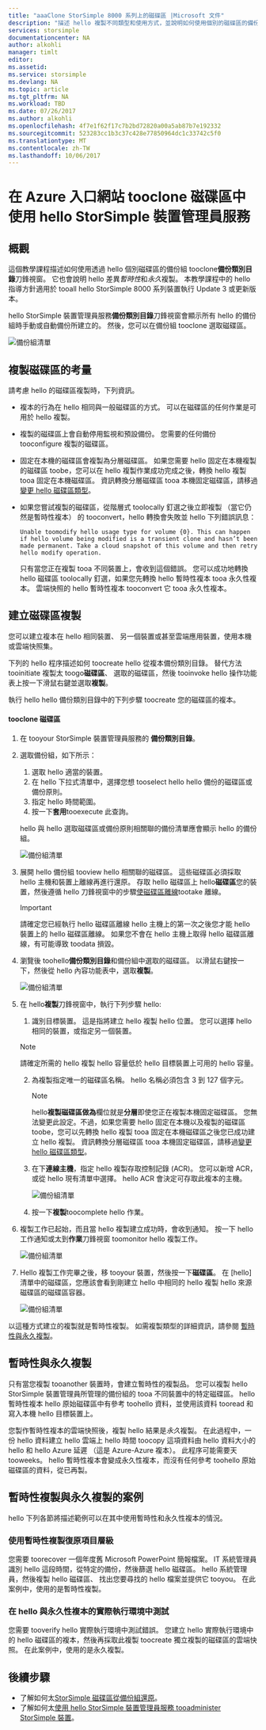 ```yaml
---
title: "aaaClone StorSimple 8000 系列上的磁碟區 |Microsoft 文件"
description: "描述 hello 複製不同類型和使用方式，並說明如何使用個別的磁碟區的備份組 tooclone StorSimple 8000 系列裝置上。"
services: storsimple
documentationcenter: NA
author: alkohli
manager: timlt
editor: 
ms.assetid: 
ms.service: storsimple
ms.devlang: NA
ms.topic: article
ms.tgt_pltfrm: NA
ms.workload: TBD
ms.date: 07/26/2017
ms.author: alkohli
ms.openlocfilehash: 4f7e1f62f17c7b2bd72820a00a5ab87b7e192332
ms.sourcegitcommit: 523283cc1b3c37c428e77850964dc1c33742c5f0
ms.translationtype: MT
ms.contentlocale: zh-TW
ms.lasthandoff: 10/06/2017
---
```

# <a name="use-hello-storsimple-device-manager-service-in-azure-portal-tooclone-a-volume"></a>在 Azure 入口網站 tooclone 磁碟區中使用 hello StorSimple 裝置管理員服務

## <a name="overview"></a>概觀

這個教學課程描述如何使用透過 hello 個別磁碟區的備份組 tooclone**備份類別目錄**刀鋒視窗。 它也會說明 hello 差異*暫時性*和*永久*複製。 本教學課程中的 hello 指導方針適用於 tooall hello StorSimple 8000 系列裝置執行 Update 3 或更新版本。

hello StorSimple 裝置管理員服務**備份類別目錄**刀鋒視窗會顯示所有 hello 的備份組時手動或自動備份所建立的。 然後，您可以在備份組 tooclone 選取磁碟區。

 ![備份組清單](./media/storsimple-8000-clone-volume-u2/bucatalog.png)

## <a name="considerations-for-cloning-a-volume"></a>複製磁碟區的考量

請考慮 hello 的磁碟區複製時，下列資訊。

- 複本的行為在 hello 相同與一般磁碟區的方式。 可以在磁碟區的任何作業是可用於 hello 複製。

- 複製的磁碟區上會自動停用監視和預設備份。 您需要的任何備份 tooconfigure 複製的磁碟區。

- 固定在本機的磁碟區會複製為分層磁碟區。 如果您需要 hello 固定在本機複製的磁碟區 toobe，您可以在 hello 複製作業成功完成之後，轉換 hello 複製 tooa 固定在本機磁碟區。 資訊轉換分層磁碟區 tooa 本機固定磁碟區，請移過[變更 hello 磁碟區類型](storsimple-8000-manage-volumes-u2.md#change-the-volume-type)。

- 如果您嘗試複製的磁碟區，從階層式 toolocally 釘選之後立即複製 （當它仍然是暫時性複本） 的 tooconvert，hello 轉換會失敗並 hello 下列錯誤訊息：

    `Unable toomodify hello usage type for volume {0}. This can happen if hello volume being modified is a transient clone and hasn’t been made permanent. Take a cloud snapshot of this volume and then retry hello modify operation.`

    只有當您正在複製 tooa 不同裝置上，會收到這個錯誤。 您可以成功地轉換 hello 磁碟區 toolocally 釘選，如果您先轉換 hello 暫時性複本 tooa 永久性複本。 雲端快照的 hello 暫時性複本 tooconvert 它 tooa 永久性複本。

## <a name="create-a-clone-of-a-volume"></a>建立磁碟區複製

您可以建立複本在 hello 相同裝置、 另一個裝置或甚至雲端應用裝置，使用本機或雲端快照集。

下列的 hello 程序描述如何 toocreate hello 從複本備份類別目錄。  替代方法 tooinitiate 複製太 toogo**磁碟區**、 選取的磁碟區，然後 tooinvoke hello 操作功能表上按一下滑鼠右鍵並選取**複製**。

執行 hello hello 備份類別目錄中的下列步驟 toocreate 您的磁碟區的複本。

#### <a name="tooclone-a-volume"></a>tooclone 磁碟區

1. 在 tooyour StorSimple 裝置管理員服務的 **備份類別目錄**。

2. 選取備份組，如下所示：
   
   1. 選取 hello 適當的裝置。
   2. 在 hello 下拉式清單中，選擇您想 tooselect hello hello 備份的磁碟區或備份原則。
   3. 指定 hello 時間範圍。
   4. 按一下**套用**tooexecute 此查詢。

    hello 與 hello 選取磁碟區或備份原則相關聯的備份清單應會顯示 hello 的備份組。
   
    ![備份組清單](./media/storsimple-8000-clone-volume-u2/bucatalog.png)
     
3. 展開 hello 備份組 tooview hello 相關聯的磁碟區。 這些磁碟區必須採取 hello 主機和裝置上離線再進行還原。 存取 hello 磁碟區上 hello**磁碟區**您的裝置，然後遵循 hello 刀鋒視窗中的步驟[使磁碟區離線](storsimple-8000-manage-volumes-u2.md#take-a-volume-offline)tootake 離線。
   
   > [!IMPORTANT]
   > 請確定您已經執行 hello 磁碟區離線 hello 主機上的第一次之後您才能 hello 裝置上的 hello 磁碟區離線。 如果您不會在 hello 主機上取得 hello 磁碟區離線，有可能導致 toodata 損毀。
   
4. 瀏覽後 toohello**備份類別目錄**和備份組中選取的磁碟區。 以滑鼠右鍵按一下，然後從 hello 內容功能表中，選取**複製**。

   ![備份組清單](./media/storsimple-8000-clone-volume-u2/clonevol3b.png) 

3. 在 hello**複製**刀鋒視窗中，執行下列步驟 hello:
   
    1. 識別目標裝置。 這是指將建立 hello 複製 hello 位置。 您可以選擇 hello 相同的裝置，或指定另一個裝置。

      > [!NOTE]
      > 請確定所需的 hello 複製 hello 容量低於 hello 目標裝置上可用的 hello 容量。
       
    2. 為複製指定唯一的磁碟區名稱。 hello 名稱必須包含 3 到 127 個字元。
      
        > [!NOTE]
        > hello**複製磁碟區做為**欄位就是**分層**即使您正在複製本機固定磁碟區。 您無法變更此設定。不過，如果您需要 hello 固定在本機以及複製的磁碟區 toobe，您可以先轉換 hello 複製 tooa 固定在本機磁碟區之後您已成功建立 hello 複製。 資訊轉換分層磁碟區 tooa 本機固定磁碟區，請移過[變更 hello 磁碟區類型](storsimple-8000-manage-volumes-u2.md#change-the-volume-type)。
          
    3. 在下**連線主機**，指定 hello 複製存取控制記錄 (ACR)。 您可以新增 ACR，或從 hello 現有清單中選擇。 hello ACR 會決定可存取此複本的主機。
      
        ![備份組清單](./media/storsimple-8000-clone-volume-u2/clonevol3a.png) 

    4. 按一下**複製**toocomplete hello 作業。

4. 複製工作已起始，而且當 hello 複製建立成功時，會收到通知。 按一下 hello 工作通知或太到**作業**刀鋒視窗 toomonitor hello 複製工作。

    ![備份組清單](./media/storsimple-8000-clone-volume-u2/clonevol5.png)

7. Hello 複製工作完畢之後，移 tooyour 裝置，然後按一下**磁碟區**。 在 [hello] 清單中的磁碟區，您應該會看到剛建立 hello 中相同的 hello 複製 hello 來源磁碟區的磁碟區容器。

    ![備份組清單](./media/storsimple-8000-clone-volume-u2/clonevol6.png)

以這種方式建立的複製就是暫時性複製。 如需複製類型的詳細資訊，請參閱 [暫時性與永久複製](#transient-vs-permanent-clones)。


## <a name="transient-vs-permanent-clones"></a>暫時性與永久複製
只有當您複製 tooanother 裝置時，會建立暫時性的複製品。 您可以複製 hello StorSimple 裝置管理員所管理的備份組的 tooa 不同裝置中的特定磁碟區。 hello 暫時性複本 hello 原始磁碟區中有參考 toohello 資料，並使用該資料 tooread 和寫入本機 hello 目標裝置上。

您製作暫時性複本的雲端快照後，複製 hello 結果是*永久*複製。 在此過程中，一份 hello 資料建立 hello 雲端上 hello 時間 toocopy 這項資料由 hello 資料大小的 hello 和 hello Azure 延遲 （這是 Azure-Azure 複本）。 此程序可能需要天 tooweeks。 hello 暫時性複本會變成永久性複本，而沒有任何參考 toohello 原始磁碟區的資料，從已再製。

## <a name="scenarios-for-transient-and-permanent-clones"></a>暫時性複製與永久複製的案例
hello 下列各節將描述範例可以在其中使用暫時性和永久性複本的情況。

### <a name="item-level-recovery-with-a-transient-clone"></a>使用暫時性複製復原項目層級
您需要 toorecover 一個年度舊 Microsoft PowerPoint 簡報檔案。 IT 系統管理員識別 hello 這段時間，從特定的備份，然後篩選 hello 磁碟區。 hello 系統管理員，然後複製 hello 磁碟區、 找出您要尋找的 hello 檔案並提供它 tooyou。 在此案例中，使用的是暫時性複製。

### <a name="testing-in-hello-production-environment-with-a-permanent-clone"></a>在 hello 與永久性複本的實際執行環境中測試
您需要 tooverify hello 實際執行環境中測試錯誤。 您建立 hello 實際執行環境中的 hello 磁碟區的複本，然後再採取此複製 toocreate 獨立複製的磁碟區的雲端快照。 在此案例中，使用的是永久複製。

## <a name="next-steps"></a>後續步驟
* 了解如何太[StorSimple 磁碟區從備份組還原](storsimple-8000-restore-from-backup-set-u2.md)。
* 了解如何太[使用 hello StorSimple 裝置管理員服務 tooadminister StorSimple 裝置](storsimple-8000-manager-service-administration.md)。

